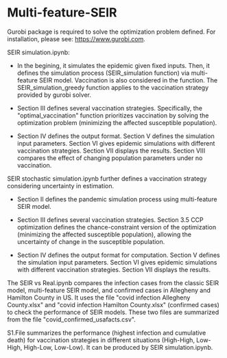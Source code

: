 # Multi-feature-SEIR

Gurobi package is required to solve the optimization problem defined. For installation, please see: https://www.gurobi.com.

SEIR simulation.ipynb:

- In the begining, it simulates the epidemic given fixed inputs. 
Then, it defines the simulation process (SEIR_simulation function) via multi-feature SEIR model. Vaccination is also considered in the function. 
The SEIR_simulation_greedy function applies to the vaccination strategy provided by gurobi solver. 

- Section III defines several vaccination strategies. Specifically, the "optimal_vaccination" function prioritizes vaccination by solving the optimization problem (minimizing the affected susceptible population).

- Section IV defines the output format. 
Section V defines the simulation input parameters. 
Section VI gives epidemic simulations with different vaccination strategies. 
Section VII displays the results. 
Section VIII compares the effect of changing population parameters under no vaccination.


SEIR stochastic simulation.ipynb further defines a vaccination strategy considering uncertainty in estimation.

- Section II defines the pandemic simulation process using multi-feature SEIR model.

- Section III defines several vaccination strategies. Section 3.5 CCP optimization defines the chance-constraint version of the optimization (minimizing the affected susceptible population), allowing the uncertainty of change in the susceptible population.

- Section IV defines the output format for computation.
Section V defines the simulation input parameters. 
Section VI gives epidemic simulations with different vaccination strategies. 
Section VII displays the results. 


The SEIR vs Real.ipynb compares the infection cases from the classic SEIR model, multi-feature SEIR model, and confirmed cases in Allegheny and Hamilton County in US. It uses the file "covid infection Allegheny County.xlsx" and "covid infection Hamilton County.xlsx" (confirmed cases) to check the performance of SEIR models. These two files are summarized from the file "covid_confirmed_usafacts.csv".

S1.File summarizes the performance (highest infection and cumulative death) for vaccination strategies in different situations (High-High, Low-High, High-Low, Low-Low). It can be produced by SEIR simulation.ipynb.
